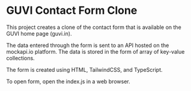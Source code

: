 # GUVI Contact Form Clone
This project creates a clone of the contact form that is available on the GUVI home page (guvi.in).

The data entered through the form is sent to an API hosted on the mockapi.io platform. The data is stored in the form of array of key-value collections.

The form is created using HTML, TailwindCSS, and TypeScript.

To open form, open the index.js in a web browser.